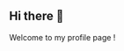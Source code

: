 ## Hi there 👋

Welcome to my profile page !

<!-- 
## 🛠️ Languages and Tools

<br>

<p align="center">
  <img src="https://skillicons.dev/icons?i=py,postgres,java,matlab,md,latex,git,github,gitlab" />
  <img src="https://skillicons.dev/icons?i=vscode,eclipse,pycharm,azure,docker,jenkins,powershell,linux,arduino" />
</p>

<hr>



## ⚡️ Stats

<br>

<div align=center>
  <img width=325 src="https://github-readme-stats.vercel.app/api/top-langs?username=RaminMdn&theme=transparent&layout=donut&hide=css&langs_count=8&border_radius=10&show_icons=true&locale=en" alt="RaminMdn's Most Used Languages" />
</div>

<hr>

  <img width=390 src="https://github-readme-stats.vercel.app/api?username=USERNAME&theme=transparent&count_private=true&show_icons=true&rank_icon=github&locale=en" alt="USERNAME's GitHub Stats" />
  <img width=390 src="https://github-readme-streak-stats.herokuapp.com/?user=USERNAME&theme=transparent&count_private=true&border_radius=10&locale=en" alt="USERNAME's" />
-->


<!--
**RaminMdn/RaminMdn** is a ✨ _special_ ✨ repository because its `README.md` (this file) appears on your GitHub profile.

Here are some ideas to get you started:

- 🔭 I’m currently working on ...
- 🌱 I’m currently learning ...
- 👯 I’m looking to collaborate on ...
- 🤔 I’m looking for help with ...
- 💬 Ask me about ...
- 📫 How to reach me: ...
- 😄 Pronouns: ...
- ⚡ Fun fact: ...
-->
